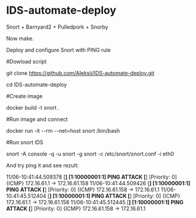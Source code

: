 # IDS-automate-deploy
Snort + Barnyard2 + Pulledpork + Snorby

Now make.


Deploy and configure Snort with PING rule 


#Dowload script

git clone https://github.com/Aleksii/IDS-automate-deploy.git

cd IDS-automate-deploy

#Create image

docker build -t snort .

#Run image and connect

docker run -it --rm --net=host snort /bin/bash

#Run snort IDS

snort -A console -q -u snort -g snort -c /etc/snort/snort.conf -i eth0

And try ping it and see rezult:

11/06-10:41:44.509378  [**] [1:10000001:1] PING ATTACK [**] [Priority: 0] {ICMP} 172.16.61.1 -> 172.16.61.158
11/06-10:41:44.509426  [**] [1:10000001:1] PING ATTACK [**] [Priority: 0] {ICMP} 172.16.61.158 -> 172.16.61.1
11/06-10:41:45.512404  [**] [1:10000001:1] PING ATTACK [**] [Priority: 0] {ICMP} 172.16.61.1 -> 172.16.61.158
11/06-10:41:45.512445  [**] [1:10000001:1] PING ATTACK [**] [Priority: 0] {ICMP} 172.16.61.158 -> 172.16.61.1



